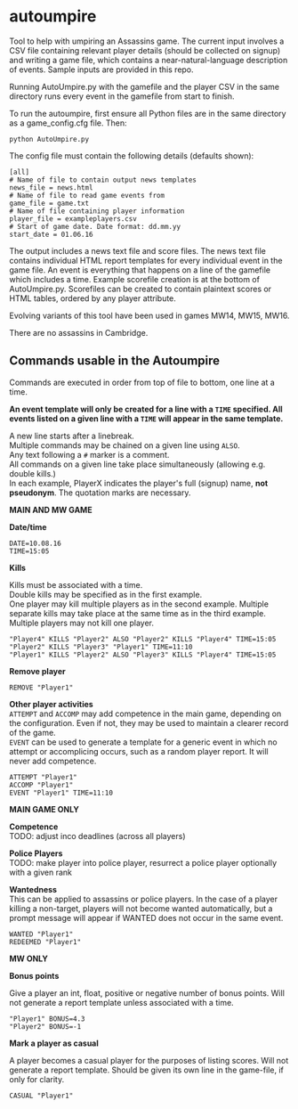 # autoumpire
Tool to help with umpiring an Assassins game. The current input involves a CSV file containing relevant player details (should be collected on signup) and writing a game file, which contains a near-natural-language description of events. Sample inputs are provided in this repo.

Running AutoUmpire.py with the gamefile and the player CSV in the same directory runs every event in the gamefile from start to finish.

To run the autoumpire, first ensure all Python files are in the same directory as a game_config.cfg file. Then:

```
python AutoUmpire.py
```

The config file must contain the following details (defaults shown):
```
[all]
# Name of file to contain output news templates
news_file = news.html
# Name of file to read game events from
game_file = game.txt
# Name of file containing player information
player_file = exampleplayers.csv
# Start of game date. Date format: dd.mm.yy
start_date = 01.06.16
```
The output includes a news text file and score files. The news text file contains individual HTML report templates for every individual event in the game file. An event is everything that happens on a line of the gamefile which includes a time. Example scorefile creation is at the bottom of AutoUmpire.py. Scorefiles can be created to contain plaintext scores or HTML tables, ordered by any player attribute.

Evolving variants of this tool have been used in games MW14, MW15, MW16.

There are no assassins in Cambridge.



## Commands usable in the Autoumpire

Commands are executed in order from top of file to bottom, one line at a time.

**An event template will only be created for a line with a `TIME` specified. All events listed on a given line with a `TIME` will appear in the same template.**  

A new line starts after a linebreak.  
Multiple commands may be chained on a given line using `ALSO`.  
Any text following a `#` marker is a comment.  
All commands on a given line take place simultaneously (allowing e.g. double kills.)  
In each example, PlayerX indicates the player's full (signup) name, **not pseudonym**. The quotation marks are necessary. 

**MAIN AND MW GAME**

**Date/time**


```
DATE=10.08.16
TIME=15:05
```

**Kills**

Kills must be associated with a time.  
Double kills may be specified as in the first example.  
One player may kill multiple players as in the second example. 
Multiple separate kills may take place at the same time as in the third example.
Multiple players may not kill one player.

```
"Player4" KILLS "Player2" ALSO "Player2" KILLS "Player4" TIME=15:05
"Player2" KILLS "Player3" "Player1" TIME=11:10
"Player1" KILLS "Player2" ALSO "Player3" KILLS "Player4" TIME=15:05
```

**Remove player**
```
REMOVE "Player1"
```

**Other player activities**  
`ATTEMPT` and `ACCOMP` may add competence in the main game, depending on the configuration. Even if not, they may be used to maintain a clearer record of the game.  
`EVENT` can be used to generate a template for a generic event in which no attempt or accomplicing occurs, such as a random player report. It will never add competence.
```
ATTEMPT "Player1"
ACCOMP "Player1"
EVENT "Player1" TIME=11:10 
```

**MAIN GAME ONLY**  

**Competence**  
TODO: adjust inco deadlines (across all players)

**Police Players**  
TODO: make player into police player, resurrect a police player optionally with a given rank

**Wantedness**  
This can be applied to assassins or police players. In the case of a player killing a non-target, players will not become wanted automatically, but a prompt message will appear if WANTED does not occur in the same event.
```
WANTED "Player1"
REDEEMED "Player1"
```

**MW ONLY**

**Bonus points** 

Give a player an int, float, positive or negative number of bonus points. 
Will not generate a report template unless associated with a time.
```
"Player1" BONUS=4.3
"Player2" BONUS=-1
```
**Mark a player as casual**

A player becomes a casual player for the purposes of listing scores.
Will not generate a report template.
Should be given its own line in the game-file, if only for clarity.
```
CASUAL "Player1"
```
